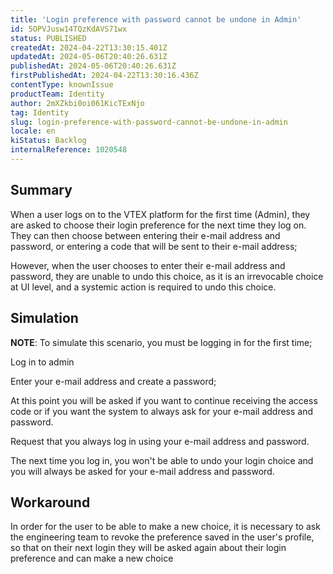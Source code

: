 ```yaml
---
title: 'Login preference with password cannot be undone in Admin'
id: 5OPVJusw14TQzKdAVS71wx
status: PUBLISHED
createdAt: 2024-04-22T13:30:15.401Z
updatedAt: 2024-05-06T20:40:26.631Z
publishedAt: 2024-05-06T20:40:26.631Z
firstPublishedAt: 2024-04-22T13:30:16.436Z
contentType: knownIssue
productTeam: Identity
author: 2mXZkbi0oi061KicTExNjo
tag: Identity
slug: login-preference-with-password-cannot-be-undone-in-admin
locale: en
kiStatus: Backlog
internalReference: 1020548
---
```


## Summary


When a user logs on to the VTEX platform for the first time (Admin), they are asked to choose their login preference for the next time they log on. They can then choose between entering their e-mail address and password, or entering a code that will be sent to their e-mail address;

However, when the user chooses to enter their e-mail address and password, they are unable to undo this choice, as it is an irrevocable choice at UI level, and a systemic action is required to undo this choice.


##

## Simulation


**NOTE**: To simulate this scenario, you must be logging in for the first time;

Log in to admin

Enter your e-mail address and create a password;

At this point you will be asked if you want to continue receiving the access code or if you want the system to always ask for your e-mail address and password.

Request that you always log in using your e-mail address and password.

The next time you log in, you won't be able to undo your login choice and you will always be asked for your e-mail address and password.


##

## Workaround


In order for the user to be able to make a new choice, it is necessary to ask the engineering team to revoke the preference saved in the user's profile, so that on their next login they will be asked again about their login preference and can make a new choice




